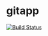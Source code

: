 # gitapp
[![Build Status](https://dev.azure.com/dbaamr/AgileProject/_apis/build/status%2Famrdevops.gitapp?branchName=master)](https://dev.azure.com/dbaamr/AgileProject/_build/latest?definitionId=3&branchName=master)
